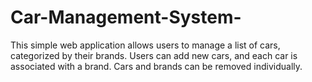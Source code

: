 # Car-Management-System-
This simple web application allows users to manage a list of cars, categorized by their brands. Users can add new cars, and each car is associated with a brand. Cars and brands can be removed individually.
